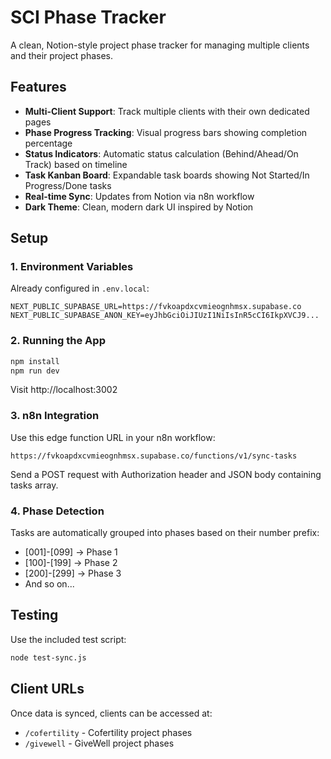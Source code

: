 # SCI Phase Tracker

A clean, Notion-style project phase tracker for managing multiple clients and their project phases.

## Features

- **Multi-Client Support**: Track multiple clients with their own dedicated pages
- **Phase Progress Tracking**: Visual progress bars showing completion percentage
- **Status Indicators**: Automatic status calculation (Behind/Ahead/On Track) based on timeline
- **Task Kanban Board**: Expandable task boards showing Not Started/In Progress/Done tasks
- **Real-time Sync**: Updates from Notion via n8n workflow
- **Dark Theme**: Clean, modern dark UI inspired by Notion

## Setup

### 1. Environment Variables

Already configured in `.env.local`:
```
NEXT_PUBLIC_SUPABASE_URL=https://fvkoapdxcvmieognhmsx.supabase.co
NEXT_PUBLIC_SUPABASE_ANON_KEY=eyJhbGciOiJIUzI1NiIsInR5cCI6IkpXVCJ9...
```

### 2. Running the App

```bash
npm install
npm run dev
```

Visit http://localhost:3002

### 3. n8n Integration

Use this edge function URL in your n8n workflow:
```
https://fvkoapdxcvmieognhmsx.supabase.co/functions/v1/sync-tasks
```

Send a POST request with Authorization header and JSON body containing tasks array.

### 4. Phase Detection

Tasks are automatically grouped into phases based on their number prefix:
- [001]-[099] → Phase 1
- [100]-[199] → Phase 2
- [200]-[299] → Phase 3
- And so on...

## Testing

Use the included test script:
```bash
node test-sync.js
```

## Client URLs

Once data is synced, clients can be accessed at:
- `/cofertility` - Cofertility project phases
- `/givewell` - GiveWell project phases
